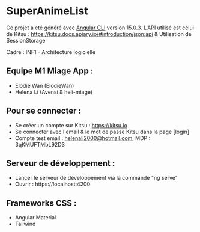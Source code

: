 # SuperAnimeList
Ce projet a été généré avec  [Angular CLI](https://github.com/angular/angular-cli) version 15.0.3.
L'API utilisé est celui de Kitsu : https://kitsu.docs.apiary.io/#introduction/json:api & Utilisation de SessionStorage 

Cadre : INF1 - Architecture logicielle 

## Equipe M1 Miage App : 
- Elodie Wan (ElodieWan) 
- Helena Li (Avensi & heli-miage) 

## Pour se connecter :
- Se créer un compte sur Kitsu : https://kitsu.io
- Se connecter avec l'email & le mot de passe Kitsu dans la page [login] 
- Compte test email : helenali2000@hotmail.com, MDP : 3qKMUFTMbL92D3

## Serveur de développement : 
- Lancer le serveur de développement via la commande "ng serve" 
- Ouvrir : https://localhost:4200

## Frameworks CSS : 
- Angular Material 
- Tailwind 

